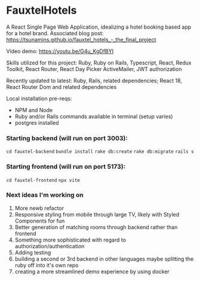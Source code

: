 # FauxtelHotels
A React Single Page Web Application, idealizing a hotel booking based app for a hotel brand.
Associated blog post: https://tsunamins.github.io/fauxtel_hotels_-_the_final_project

Video demo: https://youtu.be/G4u_KgDfBYI

Skills utilized for this project: Ruby, Ruby on Rails, Typescript, React, Redux Toolkit, React Router, React Day Picker ActiveMailer, JWT authorization

Recently updated to latest: Ruby, Rails, related dependencies; React 18, React Router Dom and related dependencies

Local installation pre-reqs:
- NPM and Node
- Ruby and/or Rails commands available in terminal (setup varies)
- postgres installed

### Starting backend (will run on port 3003):
`cd fauxtel-backend`
`bundle install`
`rake db:create`
`rake db:migrate`
`rails s`

### Starting frontend (will run on port 5173):
`cd fauxtel-frontend`
`npx vite`

### Next ideas I'm working on
1) More newb refactor
2) Responsive styling from mobile through large TV, likely with Styled Components for fun
3) Better generation of matching rooms through backend rather than frontend
4) Something more sophisticated with regard to authorization/authentication
5) Adding testing
6) building a second or 3rd backend in other languages maybe splitting the ruby off into it's own repo
7) creating a more streamlined demo experience by using docker